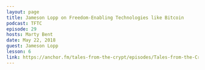 ```yaml
---
layout: page
title: Jameson Lopp on Freedom-Enabling Technologies like Bitcoin
podcast: TFTC
episode: 29
hosts: Marty Bent
date: May 22, 2018
guest: Jameson Lopp
lesson: 6
link: https://anchor.fm/tales-from-the-crypt/episodes/Tales-from-the-Crypt-29-Jameson-Lopp-e1qndr
---
```

